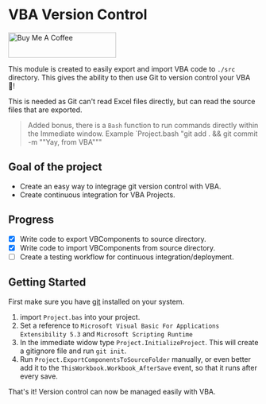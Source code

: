 # VBA Version Control

<a href="https://www.buymeacoffee.com/todar" target="_blank"><img src="https://cdn.buymeacoffee.com/buttons/default-orange.png" alt="Buy Me A Coffee" style="height: 51px !important;width: 217px !important;" ></a>

This module is created to easily export and import VBA code to `./src` directory. This gives the ability to then use Git to version control your VBA 🎉!

This is needed as Git can't read Excel files directly, but can read the source files that are exported.

> Added bonus, there is a `Bash` function to run commands directly within the Immediate window. Example `Project.bash "git add . && git commit -m ""Yay, from VBA"""

## Goal of the project

- Create an easy way to integrage git version control with VBA.
- Create continuous integration for VBA Projects.

## Progress

- [x] Write code to export VBComponents to source directory.
- [x] Write code to import VBComponents from source directory.
- [ ] Create a testing workflow for continuous integration/deployment.

## Getting Started

First make sure you have [git](https://git-scm.com/) installed on your system.

1. import `Project.bas` into your project.
1. Set a reference to `Microsoft Visual Basic For Applications Extensibility 5.3` and `Microsoft Scripting Runtime`
1. In the immediate widow type `Project.InitializeProject`. This will create a gitignore file and run `git init`.
1. Run `Project.ExportComponentsToSourceFolder` manually, or even better add it to the `ThisWorkbook.Workbook_AfterSave` event, so that it runs after every save.

That's it! Version control can now be managed easily with VBA.
